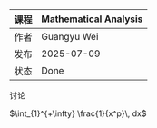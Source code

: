 | 课程   | Mathematical Analysis |
| ---- | ---------------------------------------- |
| 作者   | Guangyu Wei                               |
| 发布 | 2025-07-09 |
|状态|Done|

讨论

$\int_{1}^{+\infty} \frac{1}{x^p}\, dx$